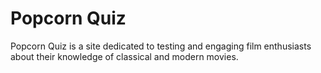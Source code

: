 # Popcorn Quiz

Popcorn Quiz is a site dedicated to testing and engaging film enthusiasts about their knowledge of classical and modern movies. 